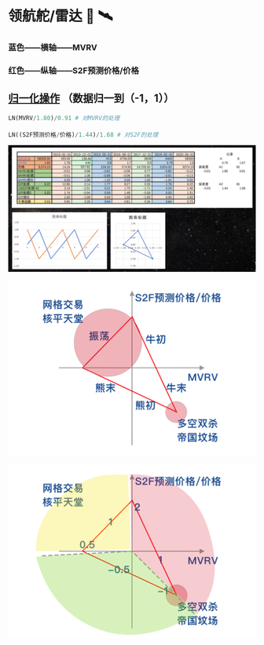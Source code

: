 # 领航舵/雷达 🧭 🛰️

### 蓝色——横轴——MVRV 

### 红色——纵轴——S2F预测价格/价格

## [归一化操作](https://www.bfm-unity.com/management-cockpit-operation/shu-xue-li-qi) （数据归一到（-1，1））

```python
LN(MVRV/1.80)/0.91 # 对MVRV的处理

LN((S2F预测价格/价格)/1.44)/1.68 # 对S2F的处理
```

![](../.gitbook/assets/ping-mu-kuai-zhao-20210329-xia-wu-4.54.42.png)

![](../.gitbook/assets/ling-hang-duo-.png)

![](../.gitbook/assets/lei-da-.png)

